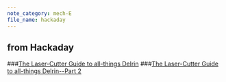 ```yaml
---
note_category: mech-E
file_name: hackaday
---
```


## from Hackaday
###[The Laser-Cutter Guide to all-things Delrin](http://hackaday.com/2015/09/03/how-to-build-anything-using-delrin-and-a-laser-cutter/)
###[The Laser-Cutter Guide to all-things Delrin--Part 2](http://hackaday.com/2015/09/22/drawbacks-of-lased-delrin-and-how-to-slip-around-them/)
